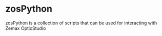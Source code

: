# zosPython

zosPython is a collection of scripts that can be used for interacting with Zemax OpticStudio
